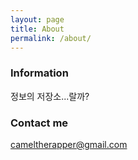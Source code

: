 ```yaml
---
layout: page
title: About
permalink: /about/
---
```

### Information

정보의 저장소...랄까?

### Contact me

[cameltherapper@gmail.com](mailto:cameltherapper@gmail.com)
